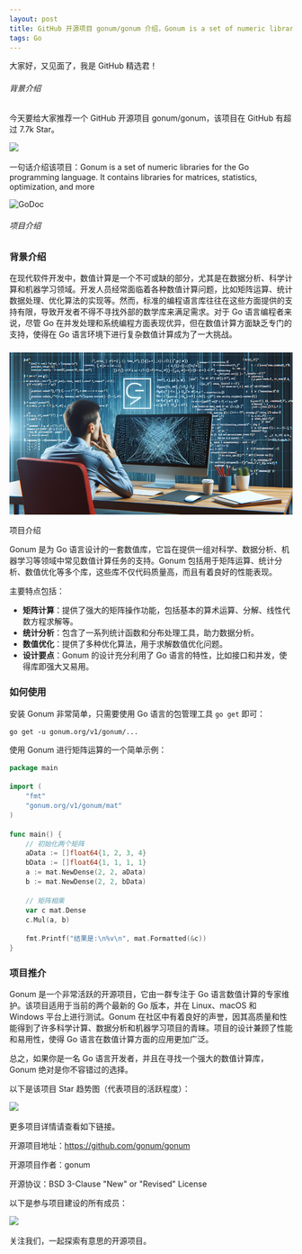 ```yaml
---
layout: post
title: GitHub 开源项目 gonum/gonum 介绍，Gonum is a set of numeric libraries for the Go programming language. It contains libraries for matrices, statistics, optimization, and more
tags: Go
---
```


大家好，又见面了，我是 GitHub 精选君！

###### 背景介绍

今天要给大家推荐一个 GitHub 开源项目 gonum/gonum，该项目在 GitHub 有超过 7.7k Star。

![](https://stats.deeptrain.net/repo/gonum/gonum/?theme=light)

一句话介绍该项目：Gonum is a set of numeric libraries for the Go programming language. It contains libraries for matrices, statistics, optimization, and more




![GoDoc](https://godocs.io/gonum.org/v1/gonum?status.svg)


###### 项目介绍

### 背景介绍

在现代软件开发中，数值计算是一个不可或缺的部分，尤其是在数据分析、科学计算和机器学习领域。开发人员经常面临着各种数值计算问题，比如矩阵运算、统计数据处理、优化算法的实现等。然而，标准的编程语言库往往在这些方面提供的支持有限，导致开发者不得不寻找外部的数学库来满足需求。对于 Go 语言编程者来说，尽管 Go 在并发处理和系统编程方面表现优异，但在数值计算方面缺乏专门的支持，使得在 Go 语言环境下进行复杂数值计算成为了一大挑战。

### 

![](https://raw.githubusercontent.com/ZhuPeng/pic/master/mac/compress_tmp-74d1051559ed5c21d98e71c855935d2b.png)

项目介绍

Gonum 是为 Go 语言设计的一套数值库，它旨在提供一组对科学、数据分析、机器学习等领域中常见数值计算任务的支持。Gonum 包括用于矩阵运算、统计分析、数值优化等多个库，这些库不仅代码质量高，而且有着良好的性能表现。

主要特点包括：

- **矩阵计算**：提供了强大的矩阵操作功能，包括基本的算术运算、分解、线性代数方程求解等。
- **统计分析**：包含了一系列统计函数和分布处理工具，助力数据分析。
- **数值优化**：提供了多种优化算法，用于求解数值优化问题。
- **设计要点**：Gonum 的设计充分利用了 Go 语言的特性，比如接口和并发，使得库即强大又易用。

### 如何使用

安装 Gonum 非常简单，只需要使用 Go 语言的包管理工具 `go get` 即可：

```shell
go get -u gonum.org/v1/gonum/...
```

使用 Gonum 进行矩阵运算的一个简单示例：

```go
package main

import (
    "fmt"
    "gonum.org/v1/gonum/mat"
)

func main() {
    // 初始化两个矩阵
    aData := []float64{1, 2, 3, 4}
    bData := []float64{1, 1, 1, 1}
    a := mat.NewDense(2, 2, aData)
    b := mat.NewDense(2, 2, bData)

    // 矩阵相乘
    var c mat.Dense
    c.Mul(a, b)

    fmt.Printf("结果是:\n%v\n", mat.Formatted(&c))
}
```

### 项目推介

Gonum 是一个非常活跃的开源项目，它由一群专注于 Go 语言数值计算的专家维护。该项目适用于当前的两个最新的 Go 版本，并在 Linux、macOS 和 Windows 平台上进行测试。Gonum 在社区中有着良好的声誉，因其高质量和性能得到了许多科学计算、数据分析和机器学习项目的青睐。项目的设计兼顾了性能和易用性，使得 Go 语言在数值计算方面的应用更加广泛。

总之，如果你是一名 Go 语言开发者，并且在寻找一个强大的数值计算库，Gonum 绝对是你不容错过的选择。

以下是该项目 Star 趋势图（代表项目的活跃程度）：

![](https://api.star-history.com/svg?repos=gonum/gonum&type=Timeline)

更多项目详情请查看如下链接。

开源项目地址：https://github.com/gonum/gonum 

开源项目作者：gonum

开源协议：BSD 3-Clause "New" or "Revised" License

以下是参与项目建设的所有成员：

![](https://contrib.rocks/image?repo=gonum/gonum)

关注我们，一起探索有意思的开源项目。

